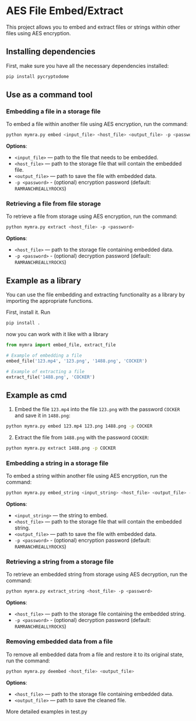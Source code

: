 # AES File Embed/Extract

This project allows you to embed and extract files or strings within other files using AES encryption.

## Installing dependencies

First, make sure you have all the necessary dependencies installed:

```bash
pip install pycryptodome
```

## Use as a command tool

### Embedding a file in a storage file

To embed a file within another file using AES encryption, run the command:

```bash
python mymra.py embed <input_file> <host_file> <output_file> -p <password>
```

**Options**:
- `<input_file>` — path to the file that needs to be embedded.
- `<host_file>` — path to the storage file that will contain the embedded file.
- `<output_file>` — path to save the file with embedded data.
- `-p <password>` - (optional) encryption password (default: `RAMRANCHREALLYROCKS`)

### Retrieving a file from file storage

To retrieve a file from storage using AES encryption, run the command:

```bash
python mymra.py extract <host_file> -p <password>
```

**Options**:
- `<host_file>` — path to the storage file containing embedded data.
- `-p <password>` - (optional) decryption password (default: `RAMRANCHREALLYROCKS`)

## Example as a library

You can use the file embedding and extracting functionality as a library by importing the appropriate functions.

First, install it. Run

```bash
pip install .
```

now you can work with it like with a library

```python
from mymra import embed_file, extract_file

# Example of embedding a file
embed_file('123.mp4', '123.png', '1488.png', 'COCKER')

# Example of extracting a file
extract_file('1488.png', 'COCKER')
```

## Example as cmd

1. Embed the file `123.mp4` into the file `123.png` with the password `COCKER` and save it in `1488.png`:

```bash
python mymra.py embed 123.mp4 123.png 1488.png -p COCKER
```

2. Extract the file from `1488.png` with the password `COCKER`:

```bash
python mymra.py extract 1488.png -p COCKER
```


### Embedding a string in a storage file

To embed a string within another file using AES encryption, run the command:

```bash
python mymra.py embed_string <input_string> <host_file> <output_file> -p <password>
```

**Options**:
- `<input_string>` — the string to embed.
- `<host_file>` — path to the storage file that will contain the embedded string.
- `<output_file>` — path to save the file with embedded data.
- `-p <password>` - (optional) encryption password (default: `RAMRANCHREALLYROCKS`)

### Retrieving a string from a storage file

To retrieve an embedded string from storage using AES decryption, run the command:

```bash
python mymra.py extract_string <host_file> -p <password>
```

**Options**:
- `<host_file>` — path to the storage file containing the embedded string.
- `-p <password>` - (optional) decryption password (default: `RAMRANCHREALLYROCKS`)

### Removing embedded data from a file

To remove all embedded data from a file and restore it to its original state, run the command:

```bash
python mymra.py deembed <host_file> <output_file>
```

**Options**:
- `<host_file>` — path to the storage file containing embedded data.
- `<output_file>` — path to save the cleaned file.

More detailed examples in test.py